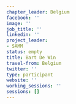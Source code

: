 ```yaml
---
chapter_leader: Belgium
facebook: ''
image: ''
job_title: ''
linkedin: ''
project_leader:
- SAMM
status: empty
title: Bart De Win
travel-from: Belgium
twitter: ''
type: participant
website: ''
working_sessions: ''
sessions: []
---
```


<!-- put more details about participant here -->